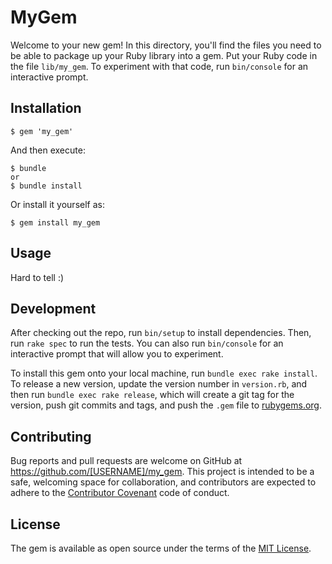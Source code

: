 # MyGem

Welcome to your new gem! In this directory, you'll find the files you need to be able to package up your Ruby library into a gem. Put your Ruby code in the file `lib/my_gem`. To experiment with that code, run `bin/console` for an interactive prompt.

## Installation

    $ gem 'my_gem'

And then execute:

    $ bundle
    or
    $ bundle install

Or install it yourself as:

    $ gem install my_gem

## Usage

Hard to tell :)

## Development

After checking out the repo, run `bin/setup` to install dependencies. Then, run `rake spec` to run the tests. You can also run `bin/console` for an interactive prompt that will allow you to experiment.

To install this gem onto your local machine, run `bundle exec rake install`. To release a new version, update the version number in `version.rb`, and then run `bundle exec rake release`, which will create a git tag for the version, push git commits and tags, and push the `.gem` file to [rubygems.org](https://rubygems.org).

## Contributing

Bug reports and pull requests are welcome on GitHub at https://github.com/[USERNAME]/my_gem. This project is intended to be a safe, welcoming space for collaboration, and contributors are expected to adhere to the [Contributor Covenant](http://contributor-covenant.org) code of conduct.


## License

The gem is available as open source under the terms of the [MIT License](http://opensource.org/licenses/MIT).
